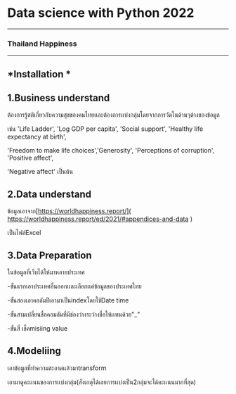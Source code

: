 # Data science with Python 2022
------
### Thailand Happiness
-----
*Installation
    *
-----

1.Business understand
------
ต้องการรู้สติเกี่ยวกับความสุขของคนไทยเเละต้องการเเบ่งกลุ่มโดยจากการวัดในด้านๆต่างของข้อมูล

เช่น 'Life Ladder', 'Log GDP per capita', 'Social support', 'Healthy life expectancy at birth', 

'Freedom to make life choices','Generosity', 'Perceptions of corruption', 'Positive affect',

 'Negative affect' เป็นต้น 

2.Data understand
------
ข้อมูลเอาจาก[https://worldhappiness.report/]( https://worldhappiness.report/ed/2021/#appendices-and-data )

เป็นไฟล์Excel 

3.Data Preparation
------
ในข้อมูลที่เว็บได้ให้มาหลายประเทศ

-ขั้นแรกเอาประเทศอื่นออกเเละเลือกเเค่ข้อมูลของประเทศไทย

-ขั้นสองเอาคอลัมปีเอามาเป็นindexโดยใช้Date time

-ขั้นสามเปลี่ยนชื่อคอมลัมที่มีช่องว่างระว่างชื่อให้เเทนด้วย"_"

-ขั้นสี่ เช็คmisiing value

4.Modeliing
-----
เอาข้อมูลที่ทำความสะอาดเเล้วมาtransform

เอามาดูคะเเนนของการเเบ่งกลุ่ม(สังเกตุได้เลยการเเบ่งเป็น2กลุ่มจะได้คะเเนนมากที่สุด)













